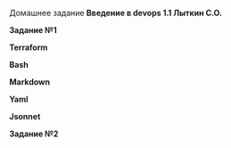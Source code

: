 Домашнее задание **Введение в devops 1.1 Лыткин С.О.**

**Задание №1**

**Terraform**

**Bash**

**Markdown**

**Yaml**

**Jsonnet**

**Задание №2**
